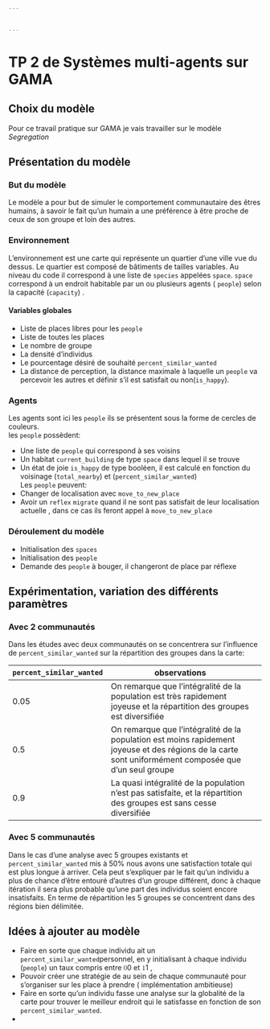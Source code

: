 ```yaml
---


---
```


<h1 id="tp-2-de-systèmes-multi-agents-sur-gama">TP 2 de Systèmes multi-agents sur GAMA</h1>
<h2 id="choix-du-modèle">Choix du modèle</h2>
<p>Pour ce travail pratique sur GAMA je vais travailler sur le modèle <em>Segregation</em></p>
<h2 id="présentation-du-modèle">Présentation du modèle</h2>
<h3 id="but-du-modèle">But du modèle</h3>
<p>Le modèle a pour but de simuler le comportement communautaire des êtres humains, à savoir le fait qu’un humain a une préférence à être proche de ceux de son groupe et loin des autres.</p>
<h3 id="environnement">Environnement</h3>
<p>L’environnement est une carte qui représente un quartier d’une ville vue du dessus. Le quartier est composé de bâtiments de tailles variables. Au niveau du code il correspond à une liste de <code>species</code> appelées <code>space</code>.  <code>space</code> correspond à un endroit habitable par un ou plusieurs agents ( <code>people</code>) selon la capacité (<code>capacity</code>) .</p>
<h4 id="variables-globales">Variables globales</h4>
<ul>
<li>Liste de places libres pour les <code>people</code></li>
<li>Liste de toutes les places</li>
<li>Le nombre de groupe</li>
<li>La densité d’individus</li>
<li>Le pourcentage désiré de souhaité <code>percent_similar_wanted</code></li>
<li>La distance de perception, la distance maximale à laquelle un <code>people</code> va percevoir les autres et définir s’il est satisfait ou non(<code>is_happy</code>).</li>
</ul>
<h3 id="agents">Agents</h3>
<p>Les agents sont ici les <code>people</code> ils se présentent sous la forme de cercles de couleurs.<br>
les <code>people</code> possèdent:</p>
<ul>
<li>Une liste de <code>people</code> qui correspond à ses voisins</li>
<li>Un habitat <code>current_building</code> de type <code>space</code> dans lequel il se trouve</li>
<li>Un état de joie <code>is_happy</code> de type booléen, il est calculé en fonction du voisinage (<code>total_nearby</code>) et  (<code>percent_similar_wanted</code>)<br>
Les <code>people</code> peuvent:</li>
<li>Changer de localisation avec <code>move_to_new_place</code></li>
<li>Avoir un <code>reflex</code>  <code>migrate</code> quand il ne sont pas satisfait de leur localisation actuelle , dans ce cas ils feront appel à <code>move_to_new_place</code></li>
</ul>
<h3 id="déroulement-du-modèle">Déroulement du modèle</h3>
<ul>
<li>Initialisation des <code>spaces</code></li>
<li>Initialisation des <code>people</code></li>
<li>Demande des <code>people</code> à bouger, il changeront de place par réflexe</li>
</ul>
<h2 id="expérimentation-variation-des-différents-paramètres">Expérimentation, variation des différents paramètres</h2>
<h3 id="avec-2-communautés">Avec 2 communautés</h3>
<p>Dans les études avec deux communautés on se concentrera sur l’influence de <code>percent_similar_wanted</code> sur la répartition des groupes dans la carte:</p>

<table>
<thead>
<tr>
<th><code>percent_similar_wanted</code></th>
<th>observations</th>
<th></th>
</tr>
</thead>
<tbody>
<tr>
<td>0.05</td>
<td>On remarque que l’intégralité de la population est très rapidement joyeuse et la répartition des groupes est diversifiée</td>
<td></td>
</tr>
<tr>
<td>0.5</td>
<td>On remarque que l’intégralité de la population est moins rapidement joyeuse et des régions de la carte sont uniformément composée que d’un seul groupe</td>
<td></td>
</tr>
<tr>
<td>0.9</td>
<td>La quasi intégralité de la population n’est pas satisfaite, et la répartition des groupes est sans cesse diversifiée</td>
<td></td>
</tr>
</tbody>
</table><h3 id="avec-5-communautés">Avec 5 communautés</h3>
<p>Dans le cas d’une analyse avec 5 groupes existants et <code>percent_similar_wanted</code> mis à 50% nous avons une satisfaction totale qui est plus longue à arriver. Cela peut s’expliquer par le fait qu’un individu a plus de chance d’être entouré d’autres d’un groupe différent, donc à chaque itération il sera plus probable qu’une part des individus soient encore insatisfaits. En terme de répartition les 5 groupes se concentrent dans des régions bien délimitée.</p>
<h2 id="idées-à-ajouter-au-modèle">Idées à ajouter au modèle</h2>
<ul>
<li>Faire en sorte que chaque individu ait un <code>percent_similar_wanted</code>personnel, en y initialisant à chaque individu (<code>people</code>) un taux compris entre <span class="katex--inline"><span class="katex"><span class="katex-mathml"><math xmlns="http://www.w3.org/1998/Math/MathML"><semantics><mrow><mn>0</mn></mrow><annotation encoding="application/x-tex">0</annotation></semantics></math></span><span class="katex-html" aria-hidden="true"><span class="base"><span class="strut" style="height: 0.64444em; vertical-align: 0em;"></span><span class="mord">0</span></span></span></span></span> et <span class="katex--inline"><span class="katex"><span class="katex-mathml"><math xmlns="http://www.w3.org/1998/Math/MathML"><semantics><mrow><mn>1</mn></mrow><annotation encoding="application/x-tex">1</annotation></semantics></math></span><span class="katex-html" aria-hidden="true"><span class="base"><span class="strut" style="height: 0.64444em; vertical-align: 0em;"></span><span class="mord">1</span></span></span></span></span> ,</li>
<li>Pouvoir créer une stratégie de au sein de chaque communauté pour s’organiser sur les place à prendre ( implémentation ambitieuse)</li>
<li>Faire en sorte qu’un individu fasse une analyse sur la globalité de la carte pour trouver le meilleur endroit qui le satisfasse en fonction de son <code>percent_similar_wanted</code>.</li>
<li></li>
</ul>

